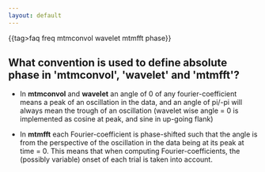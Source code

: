 ```yaml
---
layout: default
---
```


{{tag>faq freq mtmconvol wavelet mtmfft phase}}
## What convention is used to define absolute phase in 'mtmconvol', 'wavelet' and 'mtmfft'?



*  In **mtmconvol** and **wavelet** an angle of 0 of any fourier-coefficient means a peak of an oscillation in the data, and an angle of pi/-pi will always mean the trough of an oscillation (wavelet wise angle = 0 is implemented as cosine at peak, and sine in up-going flank)

*  In **mtmfft** each Fourier-coefficient is phase-shifted such that the angle is from the perspective of the oscillation in the data being at its peak at time = 0. This means that when computing Fourier-coefficients, the (possibly variable) onset of each trial is taken into account.
